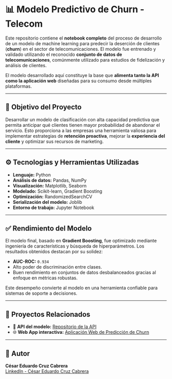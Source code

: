# 📊 Modelo Predictivo de Churn - Telecom

Este repositorio contiene el **notebook completo** del proceso de desarrollo de un modelo de machine learning para predecir la deserción de clientes (**churn**) en el sector de telecomunicaciones. El modelo fue entrenado y validado utilizando el reconocido **conjunto de datos de telecomunicaciones**, comúnmente utilizado para estudios de fidelización y análisis de clientes.

El modelo desarrollado aquí constituye la base que **alimenta tanto la API como la aplicación web** diseñadas para su consumo desde múltiples plataformas.

---

## 🧠 Objetivo del Proyecto

Desarrollar un modelo de clasificación con alta capacidad predictiva que permita anticipar qué clientes tienen mayor probabilidad de abandonar el servicio. Esto proporciona a las empresas una herramienta valiosa para implementar estrategias de **retención proactiva**, mejorar la **experiencia del cliente** y optimizar sus recursos de marketing.

---

## ⚙️ Tecnologías y Herramientas Utilizadas

- **Lenguaje:** Python  
- **Análisis de datos:** Pandas, NumPy  
- **Visualización:** Matplotlib, Seaborn  
- **Modelado:** Scikit-learn, Gradient Boosting  
- **Optimización:** RandomizedSearchCV  
- **Serialización del modelo:** Joblib  
- **Entorno de trabajo:** Jupyter Notebook  

---

## ✅ Rendimiento del Modelo

El modelo final, basado en **Gradient Boosting**, fue optimizado mediante ingeniería de características y búsqueda de hiperparámetros. Los resultados obtenidos destacan por su solidez:

- **AUC-ROC:** `0.934`  
- Alto poder de discriminación entre clases.  
- Buen rendimiento en conjuntos de datos desbalanceados gracias al enfoque en métricas robustas.  

Este desempeño convierte al modelo en una herramienta confiable para sistemas de soporte a decisiones.

---

## 🔗 Proyectos Relacionados

- 🔌 **API del modelo:** [Repositorio de la API](https://github.com/Lacruz0599/churn-prediction-api)  
- 🌐 **Web App interactiva:** [Aplicación Web de Predicción de Churn](https://github.com/Lacruz0599/Churn-Predictor-Web-App)  

---

## 👤 Autor

**César Eduardo Cruz Cabrera**  
[LinkedIn - César Eduardo Cruz Cabrera](https://www.linkedin.com/in/cesar-eduardo-cruz-cabrera)



